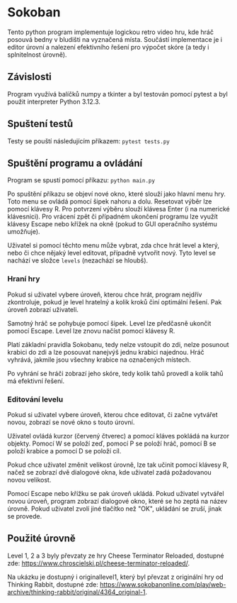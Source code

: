 # Sokoban

Tento python program implementuje logickou retro video hru, kde hráč posouvá bedny v bludišti na vyznačená místa. Součástí implementace je i editor úrovní a nalezení efektivního řešení pro výpočet skóre (a tedy i splnitelnost úrovně).

## Závislosti

Program využívá balíčků numpy a tkinter a byl testován pomocí pytest a byl použit interpreter Python 3.12.3.

## Spuštení testů

Testy se pouští následujícím příkazem:
`pytest tests.py`

## Spuštění programu a ovládání

Program se spustí pomocí příkazu:
`python main.py`

Po spuštění příkazu se objeví nové okno, které slouží jako hlavní menu hry. Toto menu se ovládá pomocí šipek nahoru a dolu. Resetovat výběr lze pomocí klávesy R. Pro potvrzení výběru slouží klávesa Enter (i na numerické klávesnici). Pro vrácení zpět či případném ukončení programu lze využít klávesy Escape nebo křížek na okně (pokud to GUI operačního systému umožňuje).

Uživatel si pomocí těchto menu může vybrat, zda chce hrát level a který, nebo či chce nějaký level editovat, případně vytvořit nový. Tyto level se nachází ve složce `levels` (nezachází se hloubš).

### Hraní hry

Pokud si uživatel vybere úroveň, kterou chce hrát, program nejdřív zkontroluje, pokud je level hratelný a kolik kroků činí optimální řešení. Pak úroveň zobrazí uživateli.

Samotný hráč se pohybuje pomocí šipek. Level lze předčasně ukončit pomocí Escape. Level lze znovu načíst pomocí klávesy R.

Platí základní pravidla Sokobanu, tedy nelze vstoupit do zdi, nelze posunout krabici do zdi a lze posouvat nanejvýš jednu krabici najednou. Hráč vyhrává, jakmile jsou všechny krabice na označených místech.

Po vyhrání se hráči zobrazí jeho skóre, tedy kolik tahů provedl a kolik tahů má efektivní řešení.

### Editování levelu

Pokud si uživatel vybere úroveň, kterou chce editovat, či začne vytvářet novou, zobrazí se nové okno s touto úrovní.

Uživatel ovládá kurzor (červený čtverec) a pomocí kláves pokládá na kurzor objekty. Pomocí W se položí zeď, pomocí P se položí hráč, pomocí B se položí krabice a pomocí D se položí cíl.

Pokud chce uživatel změnit velikost úrovně, lze tak učinit pomocí klávesy R, načež se zobrazí dvě dialogové okna, kde uživatel zadá požadovanou novou velikost.

Pomocí Escape nebo křížku se pak úroveň ukládá. Pokud uživatel vytvářel novou úroveň, program zobrazí dialogové okno, které se ho zeptá na název úrovně. Pokud uživatel zvolí jiné tlačítko než "OK", ukládání se zruší, jinak se provede.

## Použité úrovně

Level 1, 2 a 3 byly převzaty ze hry Cheese Terminator Reloaded, dostupné zde: https://www.chroscielski.pl/cheese-terminator-reloaded/.

Na ukázku je dostupný i originallevel1, který byl převzat z originální hry od Thinking Rabbit, dostupné zde: https://www.sokobanonline.com/play/web-archive/thinking-rabbit/original/4364_original-1.
